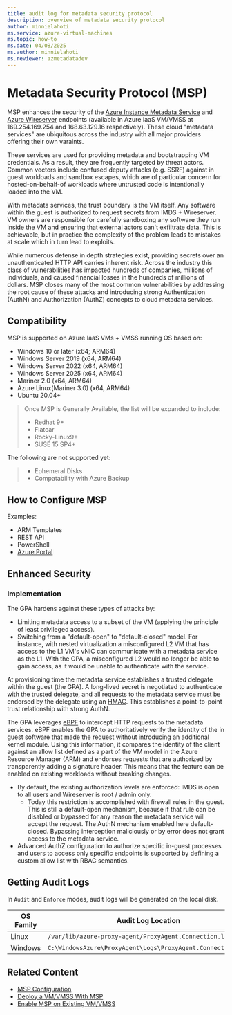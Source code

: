 ```yaml
---
title: audit log for metadata security protocol
description: overview of metadata security protocol
author: minnielahoti
ms.service: azure-virtual-machines
ms.topic: how-to
ms.date: 04/08/2025
ms.author: minnielahoti
ms.reviewer: azmetadatadev
---
```


# Metadata Security Protocol (MSP)

MSP enhances the security of the [Azure Instance Metadata Service](https://aka.ms/azureimds) and [Azure Wireserver](https://aka.ms/azureWireserver) endpoints (available in Azure IaaS VM/VMSS at 169.254.169.254 and 168.63.129.16 respectively). These cloud "metadata services" are ubiquitous across the industry with all major providers offering their own varaints.

These services are used for providing metadata and bootstrapping VM credentials. As a result, they are frequently targeted by threat actors. Common vectors include confused deputy attacks (e.g. SSRF) against in guest workloads and sandbox escapes, which are of particular concern for hosted-on-behalf-of workloads where untrusted code is intentionally loaded into the VM.

With metadata services, the trust boundary is the VM itself. Any software within the guest is authorized to request secrets from IMDS + Wireserver. VM owners are responsible for carefully sandboxing any software they run inside the VM and ensuring that external actors can't exfiltrate data. This is achievable, but in practice the complexity of the problem leads to mistakes at scale which in turn lead to exploits.

While numerous defense in depth strategies exist, providing secrets over an unauthenticated HTTP API carries inherent risk. Across the industry this class of vulnerabilities has impacted hundreds of companies, millions of individuals, and caused financial losses in the hundreds of millions of dollars. MSP closes many of the most common vulnerabilities by addressing the root cause of these attacks and introducing strong Authentication (AuthN) and Authorization (AuthZ) concepts to cloud metadata services.

## Compatibility

MSP is supported on Azure IaaS VMs + VMSS running OS based on:

- Windows 10 or later (x64; ARM64)
- Windows Server 2019 (x64, ARM64)
- Windows Server 2022 (x64, ARM64)
- Windows Server 2025 (x64, ARM64)
- Mariner 2.0 (x64, ARM64)
- Azure Linux(Mariner 3.0) (x64, ARM64)
- Ubuntu 20.04+

> Once MSP is Generally Available, the list will be expanded to include:
> - Redhat 9+
> - Flatcar
> - Rocky-Linux9+
> - SUSE 15 SP4+

The following are not supported yet:
> - Ephemeral Disks 
> - Compatability with Azure Backup 
## How to Configure MSP

Examples:

- ARM Templates
- REST API 
- PowerShell
- [Azure Portal](./other-examples/portal.md)

## Enhanced Security

### Implementation

The GPA hardens against these types of attacks by:

- Limiting metadata access to a subset of the VM (applying the principle of least privileged access).
- Switching from a "default-open" to "default-closed" model. For instance, with nested virtualization a misconfigured L2
  VM that has access to the L1 VM's vNIC can communicate with a metadata service as the L1. With the GPA, a misconfigured
  L2 would no longer be able to gain access, as it would be unable to authenticate with the service.

At provisioning time the metadata service establishes a trusted delegate within the guest (the GPA). A long-lived
secret is negotiated to authenticate with the trusted delegate, and all requests to the metadata service must be
endorsed by the delegate using an [HMAC](https://en.wikipedia.org/wiki/HMAC). This establishes a point-to-point trust
relationship with strong AuthN.

The GPA leverages [eBPF](https://ebpf.io/what-is-ebpf/) to intercept HTTP requests to the metadata services. eBPF
enables the GPA to authoritatively verify the identity of the in guest software that made the request without introducing
an additional kernel module. Using this information, it compares the identity of the client against an allow list defined
as a part of the VM model in the Azure Resource Manager (ARM) and endorses requests that are authorized by transparently
adding a signature header. This means that the feature can be enabled on existing workloads without breaking changes.

- By default, the existing authorization levels are enforced: IMDS is open to all users and Wireserver is root / admin only.
  - Today this restriction is accomplished with firewall rules in the guest. This is still a default-open mechanism,
    because if that rule can be disabled or bypassed for any reason the metadata service will accept the request. The
    AuthN mechanism enabled here default-closed. Bypassing interception maliciously or by error does not grant access to
    the metadata service.
- Advanced AuthZ configuration to authorize specific in-guest processes and users to access only specific endpoints is
  supported by defining a custom allow list with RBAC semantics.

## Getting Audit Logs

In `Audit` and `Enforce` modes, audit logs will be generated on the local disk.

| OS Family | Audit Log Location |
|--|--|
| Linux | `/var/lib/azure-proxy-agent/ProxyAgent.Connection.log` |
| Windows | `C:\WindowsAzure\ProxyAgent\Logs\ProxyAgent.Connection.log` |


## Related Content

- [MSP Configuration](./configuration.md)
- [Deploy a VM/VMSS With MSP](./greenfield.md)
- [Enable MSP on Existing VM/VMSS](./brownfield.md)
